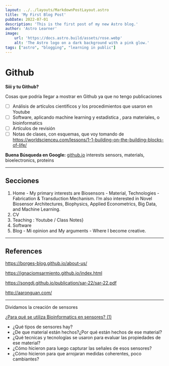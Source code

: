 ```yaml
---
layout: ../../layouts/MarkdownPostLayout.astro
title: 'My First Blog Post'
pubDate: 2022-07-01
description: 'This is the first post of my new Astro blog.'
author: 'Astro Learner'
image:
    url: 'https://docs.astro.build/assets/rose.webp'
    alt: 'The Astro logo on a dark background with a pink glow.'
tags: ["astro", "blogging", "learning in public"]
---
```

# Github

**Siii y tu Github?** 

Cosas que podría llegar a mostrar en Github ya que no tengo publicaciones

- [ ]  Análisis de artículos cientificos y los procedimientos que usaron en Youtube
- [ ]  Software, aplicando machine learning y estadistica , para materiales, o bioinformatics
- [ ]  Artículos de revisión
- [ ]  Notas de clases, con esquemas, que voy tomando de https://worldscienceu.com/lessons/1-1-building-on-the-building-blocks-of-life/

**Buena Búsqueda en Google:** [github.io](http://github.io/) interests sensors, materials, bioelectronics, proteins

---

## Secciones

1. Home - My primary interests are Biosensors - Material, Technologies - Fabrication & Transduction Mechanism. I’m also interested in Novel Biosensor Architectures, Biophysics, Applied Econometrics, Big Data, and Machine Learning.
2. CV
3. Teaching : Youtube / Class Notes}
4. Software
5. Blog - Mi opinion and My arguments - Where I become creative.

---

## References

https://borges-blog.github.io/about-us/

https://ignaciomsarmiento.github.io/index.html

https://songdj.github.io/publication/sar-22/sar-22.pdf

http://aaronguan.com/

---

Dividamos la creación de sensores

[¿Para qué se utiliza Bioinformatics en sensores? (1)](https://www.notion.so/Para-qu-se-utiliza-Bioinformatics-en-sensores-1-7adb5f127fd44068abcf2081cd8f343d?pvs=21)

- ¿Qué tipos de sensores hay?
- ¿De que material están hechos?¿Por qué están hechos de ese material?
- ¿Qué tecnicas y tecnologías se usaron para evaluar las propiedades de ese material?
- ¿Cómo hicieron para luego capturar las señales de esos sensores?
- ¿Cómo hicieron para que arrojaran medidas coherentes, poco cambiantes?
    
